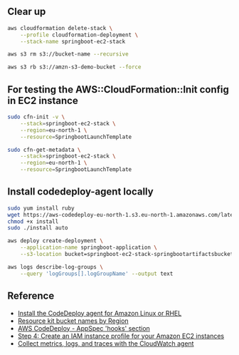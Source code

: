 ## Clear up
```bash
aws cloudformation delete-stack \
    --profile cloudformation-deployment \
    --stack-name springboot-ec2-stack

aws s3 rm s3://bucket-name --recursive

aws s3 rb s3://amzn-s3-demo-bucket --force  
```

## For testing the AWS::CloudFormation::Init config in EC2 instance
```bash
sudo cfn-init -v \
    --stack=springboot-ec2-stack \
    --region=eu-north-1 \
    --resource=SpringbootLaunchTemplate

sudo cfn-get-metadata \
    --stack=springboot-ec2-stack \
    --region=eu-north-1 \
    --resource=SpringbootLaunchTemplate
```

## Install codedeploy-agent locally
```bash
sudo yum install ruby
wget https://aws-codedeploy-eu-north-1.s3.eu-north-1.amazonaws.com/latest/install
chmod +x install
sudo ./install auto
```

```bash
aws deploy create-deployment \
    --application-name springboot-application \
    --s3-location bucket=springboot-ec2-stack-springbootartifactsbucket-wvkav1gfsryi,key=application.zip,bundleType=zip
```

```bash
aws logs describe-log-groups \
    --query 'logGroups[].logGroupName' --output text
```
## Reference
- [Install the CodeDeploy agent for Amazon Linux or RHEL](https://docs.aws.amazon.com/codedeploy/latest/userguide/codedeploy-agent-operations-install-linux.html)
- [Resource kit bucket names by Region](https://docs.aws.amazon.com/codedeploy/latest/userguide/resource-kit.html#resource-kit-bucket-names)
- [AWS CodeDeploy - AppSpec 'hooks' section](https://docs.aws.amazon.com/codedeploy/latest/userguide/reference-appspec-file-structure-hooks.html#appspec-hooks-server)
- [Step 4: Create an IAM instance profile for your Amazon EC2 instances](https://docs.aws.amazon.com/codedeploy/latest/userguide/getting-started-create-iam-instance-profile.html)
- [Collect metrics, logs, and traces with the CloudWatch agent](https://docs.aws.amazon.com/AmazonCloudWatch/latest/monitoring/Install-CloudWatch-Agent.html)
